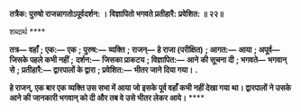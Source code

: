 **तत्रैक: पुरुषो राजन्नागतोऽपूर्वदर्शन: ।** **विज्ञापितो भगवते प्रतीहारै: प्रवेशित: ॥ २२॥** 

शब्दार्थ **** 

**तत्र—** **वहाँ** **; एक:—** **एक** **; पुरुष:—** **व्यक्ति** **; राजन्—** **हे राजा (परीक्षित)** **; आगत:—** **आया** **; अपूर्व—** **जिसके पहले कभी नहीं** **;** **दर्शन:—** **जिसका प्राकटय** **; विज्ञापित:—** **आने की सूचना दी** **; भगवते—** **भगवान् से** **; प्रतीहारै:—** **द्वारपालों के द्वारा** **; प्रवेशित:—** **भीतर जाने दिया गया।** **.** 

**हे राजन्, एक बार एक व्यक्ति उस सभा में आया जो इसके पूर्व वहाँ कभी नहीं देखा गया** **था। द्वारपालों ने उसके आने की जानकारी भगवान् को दी और तब वे उसे भीतर लेकर आये।** **** 